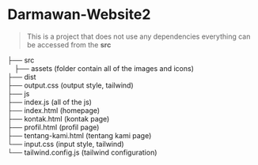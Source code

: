 # Darmawan-Website2

> This is a project that does not use any dependencies
> everything can be accessed from the **src**

├── src  
&#8195;├── assets (folder contain all of the images and icons)  
    ├── dist  
        ├── output.css (output style, tailwind)  
    ├── js  
        ├── index.js (all of the js)  
    ├── index.html (homepage)  
    ├── kontak.html (kontak page)  
    ├── profil.html (profil page)  
    ├── tentang-kami.html (tentang kami page)  
    └── input.css (input style, tailwind)  
└── tailwind.config.js (tailwind configuration)  

